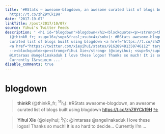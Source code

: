 ```yaml
---
title: '#RStats — awesome-blogdown, an awesome curated list of blogs built using blogdown
  https://t.co/zhZ9YCk19H'
date: '2017-10-07'
linkTitle: /post/2017/10/07/
source: Yihui's Twitter Feeds
description: ' <h1 id="blogdown">blogdown</h1><blockquote><p><strong>thinkR</strong>
  (@thinkR_fr; <sup>16</sup>&frasl;<sub>4</sub>): #RStats awesome-blogdown, an awesome
  curated list of blogs built using blogdown <a href="https://t.co/zhZ9YCk19H" target="_blank">https://t.co/zhZ9YCk19H</a>
  <a href="https://twitter.com/xieyihui/status/916289481350746112" target="_blank">&#8618;</a></p></blockquote><!--
  --><blockquote><p><strong>Yihui Xie</strong> (@xieyihui; <sup>5</sup>&frasl;<sub>1</sub>):
  @imtaraas @angelinakaduk I love these logos! Thanks so much! It is so hard to decide&hellip;
  Currently I&rsquo;m ...'
disable_comments: true
---
```

 <h1 id="blogdown">blogdown</h1><blockquote><p><strong>thinkR</strong> (@thinkR_fr; <sup>16</sup>&frasl;<sub>4</sub>): #RStats awesome-blogdown, an awesome curated list of blogs built using blogdown <a href="https://t.co/zhZ9YCk19H" target="_blank">https://t.co/zhZ9YCk19H</a> <a href="https://twitter.com/xieyihui/status/916289481350746112" target="_blank">&#8618;</a></p></blockquote><!-- --><blockquote><p><strong>Yihui Xie</strong> (@xieyihui; <sup>5</sup>&frasl;<sub>1</sub>): @imtaraas @angelinakaduk I love these logos! Thanks so much! It is so hard to decide&hellip; Currently I&rsquo;m ...